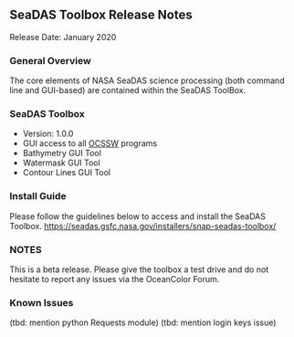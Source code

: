 SeaDAS Toolbox Release Notes
--------------------------------

Release Date: January 2020

### General Overview
The core elements of NASA SeaDAS science processing (both command line and GUI-based) 
are contained within the SeaDAS ToolBox.


### SeaDAS Toolbox
* Version: 1.0.0
* GUI access to all [OCSSW](https://oceandata.sci.gsfc.nasa.gov/ocssw/) programs
* Bathymetry GUI Tool
* Watermask GUI Tool
* Contour Lines GUI Tool



### Install Guide
Please follow the guidelines below to access and install the SeaDAS Toolbox.
https://seadas.gsfc.nasa.gov/installers/snap-seadas-toolbox/


### NOTES
This is a beta release. Please give the toolbox a test drive and do not hesitate to report any issues via
the OceanColor Forum.

<!-- A comprehensive list of all issues resolved in this version of the SeaDAS Toolbox can be found in our 
[issue tracking system](https://bugs.earthdata.nasa.gov/browse/OBDAACPM-1098?filter=-1)  -->

### Known Issues
(tbd: mention python Requests module)
(tbd: mention login keys issue)


